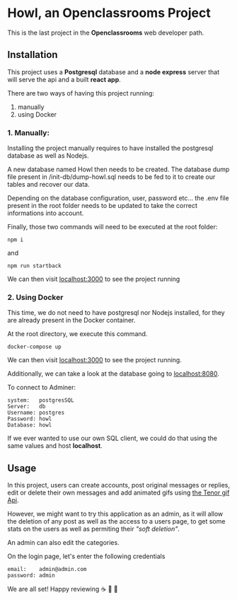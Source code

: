 # Howl, an Openclassrooms Project

This is the last project in the **Openclassrooms** web developer path.

## Installation

This project uses a **Postgresql** database and a **node express** server that will serve the api and a built **react app**.

There are two ways of having this project running:
1. manually
2. using Docker

### 1. Manually:

Installing the project manually requires to have installed the postgresql database as well as Nodejs.

A new database named Howl then needs to be created. The database dump file present in /init-db/dump-howl.sql needs to be fed to it to create our tables and recover our data.

Depending on the database configuration, user, password etc... the .env file present in the root folder needs to be updated to take the correct informations into account.

Finally, those two commands will need to be executed at the root folder:

```
npm i
```
and
```
npm run startback
```

We can then visit [localhost:3000](http://localhost:3000) to see the project running

### 2. Using Docker

This time, we do not need to have postgresql nor Nodejs installed, for they are already present in the Docker container.

At the root directory, we execute this command.

```
docker-compose up
```

We can then visit [localhost:3000](http://localhost:3000) to see the project running.

Additionally, we can take a look at the database going to [localhost:8080](http://localhost:8080).

To connect to Adminer:

```
system:   postgresSQL
Server:   db
Username: postgres
Password: howl
Database: howl
```

If we ever wanted to use our own SQL client, we could do that using the same values and host **localhost**.

## Usage

In this project, users can create accounts, post original messages or replies, edit or delete their own messages and add animated gifs using [the Tenor gif Api](https://tenor.com/).

However, we might want to try this application as an admin, as it will allow the deletion of any post as well as the access to a users page, to get some stats on the users as well as permiting their *"soft deletion"*.

An admin can also edit the categories.

On the login page, let's enter the following credentials

```
email:    admin@admin.com
password: admin
```

We are all set! Happy reviewing ☕️ 🚀 🌈